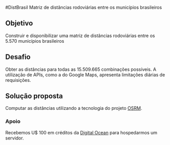 #DistBrasil
Matriz de distâncias rodoviárias entre os municípios brasileiros

## Objetivo
Construir e disponibilizar uma matriz de distâncias rodoviárias entre os 5.570 municípios brasileiros

## Desafio
Obter as distâncias para todas as 15.509.665 combinações possíveis. A utilização de APIs, como a do Google Maps, apresenta limitações diárias de requisições.

## Solução proposta
Computar as distâncias utilizando a tecnologia do projeto [OSRM](http://project-osrm.org/).

### Apoio
Recebemos U$ 100 em créditos da [Digital Ocean](https://www.digitalocean.com/) para hospedarmos um servidor.